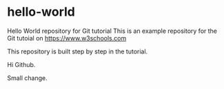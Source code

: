 # hello-world
Hello World repository for Git tutorial
This is an example repository for the Git tutoial on https://www.w3schools.com

This repository is built step by step in the tutorial.

Hi Github.

Small change.
